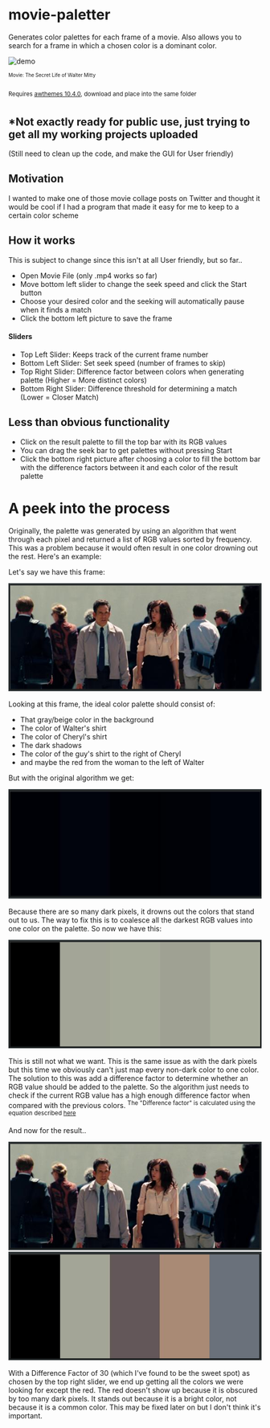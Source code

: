# movie-paletter
Generates color palettes for each frame of a movie. Also allows you to search for a frame in which a chosen color is a dominant color.

![demo](https://github.com/DeeFrancois/movie-paletter/blob/master/ReadmeImages/demo.gif)

<sup><sup> Movie: The Secret Life of Walter Mitty</sup></sup>

<sup> Requires [awthemes 10.4.0](https://sourceforge.net/projects/tcl-awthemes/), download and place into the same folder </sup>
## *Not exactly ready for public use, just trying to get all my working projects uploaded
(Still need to clean up the code, and make the GUI for User friendly)

## Motivation
I wanted to make one of those movie collage posts on Twitter and thought it would be cool if I had a program that made it easy for me to keep to a certain color scheme

## How it works
This is subject to change since this isn't at all User friendly, but so far..
- Open Movie File (only .mp4 works so far)
- Move bottom left slider to change the seek speed and click the Start button
- Choose your desired color and the seeking will automatically pause when it finds a match
- Click the bottom left picture to save the frame

#### Sliders
- Top Left Slider: Keeps track of the current frame number
- Bottom Left Slider: Set seek speed (number of frames to skip)
- Top Right Slider: Difference factor between colors when generating palette (Higher = More distinct colors)
- Bottom Right Slider: Difference threshold for determining a match (Lower = Closer Match)

## Less than obvious functionality
- Click on the result palette to fill the top bar with its RGB values
- You can drag the seek bar to get palettes without pressing Start
- Click the bottom right picture after choosing a color to fill the bottom bar with the difference factors between it and each color of the result palette

# A peek into the process
Originally, the palette was generated by using an algorithm that went through each pixel and returned a list of RGB values sorted by frequency.
This was a problem because it would often result in one color drowning out the rest. Here's an example:

Let's say we have this frame:

![frame](https://github.com/DeeFrancois/movie-paletter/blob/master/ReadmeImages/example_frame.png)

Looking at this frame, the ideal color palette should consist of:
- That gray/beige color in the background
- The color of Walter's shirt
- The color of Cheryl's shirt
- The dark shadows
- The color of the guy's shirt to the right of Cheryl
- and maybe the red from the woman to the left of Walter

But with the original algorithm we get:

![frame](https://github.com/DeeFrancois/movie-paletter/blob/master/ReadmeImages/example_before.png)

Because there are so many dark pixels, it drowns out the colors that stand out to us.
The way to fix this is to coalesce all the darkest RGB values into one color on the palette. So now we have this:

![frame](https://github.com/DeeFrancois/movie-paletter/blob/master/ReadmeImages/example_muddy.png)

This is still not what we want. This is the same issue as with the dark pixels but this time we obviously can't just map every non-dark color to one color.
The solution to this was add a difference factor to determine whether an RGB value should be added to the palette. 
So the algorithm just needs to check if the current RGB value has a high enough difference factor when compared with the previous colors. 
<sup>The "Difference factor" is calculated using the equation described [here](https://en.wikipedia.org/wiki/Color_difference)</sup>

And now for the result..

![frame](https://github.com/DeeFrancois/movie-paletter/blob/master/ReadmeImages/example_frame.png)
![frame](https://github.com/DeeFrancois/movie-paletter/blob/master/ReadmeImages/example_after.png)

With a Difference Factor of 30 (which I've found to be the sweet spot) as chosen by the top right slider, we end up getting all the colors we were looking for except the red. 
The red doesn't show up because it is obscured by too many dark pixels. It stands out because it is a bright color, not because it is a common color. 
This may be fixed later on but I don't think it's important.


